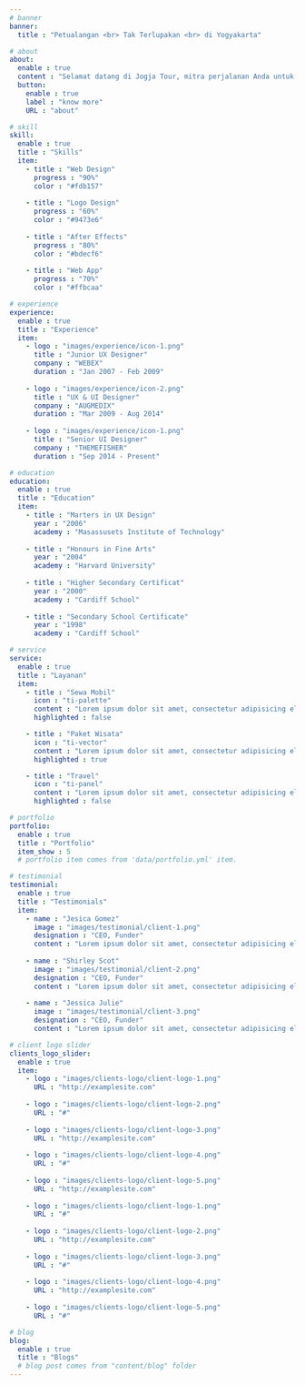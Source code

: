 ```yaml
---
# banner
banner:
  title : "Petualangan <br> Tak Terlupakan <br> di Yogyakarta"

# about
about:
  enable : true
  content : "Selamat datang di Jogja Tour, mitra perjalanan Anda untuk menjelajahi keajaiban Yogyakarta. Kami berdedikasi untuk membawa Anda pada perjalanan tak terlupakan melalui destinasi magis Indonesia. Dari keindahan alam yang menakjubkan hingga warisan budaya yang kaya, kami menghadirkan pengalaman yang akan melampaui harapan Anda."
  button:
    enable : true
    label : "know more"
    URL : "about"

# skill
skill:
  enable : true
  title : "Skills"
  item:
    - title : "Web Design"
      progress : "90%"
      color : "#fdb157"
      
    - title : "Logo Design"
      progress : "60%"
      color : "#9473e6"
      
    - title : "After Effects"
      progress : "80%"
      color : "#bdecf6"
      
    - title : "Web App"
      progress : "70%"
      color : "#ffbcaa"

# experience
experience:
  enable : true
  title : "Experience"
  item: 
    - logo : "images/experience/icon-1.png"
      title : "Junior UX Designer"
      company : "WEBEX"
      duration : "Jan 2007 - Feb 2009"
      
    - logo : "images/experience/icon-2.png"
      title : "UX & UI Designer"
      company : "AUGMEDIX"
      duration : "Mar 2009 - Aug 2014"
      
    - logo : "images/experience/icon-1.png"
      title : "Senior UI Designer"
      company : "THEMEFISHER"
      duration : "Sep 2014 - Present"

# education
education:
  enable : true
  title : "Education"
  item:
    - title : "Marters in UX Design"
      year : "2006"
      academy : "Masassusets Institute of Technology"
      
    - title : "Honours in Fine Arts"
      year : "2004"
      academy : "Harvard University"
      
    - title : "Higher Secondary Certificat"
      year : "2000"
      academy : "Cardiff School"
      
    - title : "Secondary School Certificate"
      year : "1998"
      academy : "Cardiff School"

# service
service:
  enable : true
  title : "Layanan"
  item:
    - title : "Sewa Mobil"
      icon : "ti-palette"
      content : "Lorem ipsum dolor sit amet, consectetur adipisicing elit, sed do eiusmod tempor incididunt ut labore et dolore magna aliqua."
      highlighted : false

    - title : "Paket Wisata"
      icon : "ti-vector"
      content : "Lorem ipsum dolor sit amet, consectetur adipisicing elit, sed do eiusmod tempor incididunt ut labore et dolore magna aliqua."
      highlighted : true

    - title : "Travel"
      icon : "ti-panel"
      content : "Lorem ipsum dolor sit amet, consectetur adipisicing elit, sed do eiusmod tempor incididunt ut labore et dolore magna aliqua."
      highlighted : false

# portfolio
portfolio:
  enable : true
  title : "Portfolio"
  item_show : 5
  # portfolio item comes from 'data/portfolio.yml' item.

# testimonial
testimonial:
  enable : true
  title : "Testimonials"
  item:
    - name : "Jesica Gomez"
      image : "images/testimonial/client-1.png"
      designation : "CEO, Funder"
      content : "Lorem ipsum dolor sit amet, consectetur adipisicing elit, sed do eiusmod tempor incididunt ut labore et dolore magna aliqua. Ut enim ad minim veniam, <strong>quis nostrud exercitation ullamco laboris nisi ut aliquip ex ea commodo consequat.</strong> Duis aute irure dolor in reprehenderit in voluptate velit esse cillum dolore eu fugiat nulla pariatur."
      
    - name : "Shirley Scot"
      image : "images/testimonial/client-2.png"
      designation : "CEO, Funder"
      content : "Lorem ipsum dolor sit amet, consectetur adipisicing elit, sed do eiusmod tempor incididunt ut labore et dolore magna aliqua. Ut enim ad minim veniam, <strong>quis nostrud exercitation ullamco laboris nisi ut aliquip ex ea commodo consequat.</strong> Duis aute irure dolor in reprehenderit in voluptate velit esse cillum dolore eu fugiat nulla pariatur."
      
    - name : "Jessica Julie"
      image : "images/testimonial/client-3.png"
      designation : "CEO, Funder"
      content : "Lorem ipsum dolor sit amet, consectetur adipisicing elit, sed do eiusmod tempor incididunt ut labore et dolore magna aliqua. Ut enim ad minim veniam, <strong>quis nostrud exercitation ullamco laboris nisi ut aliquip ex ea commodo consequat.</strong> Duis aute irure dolor in reprehenderit in voluptate velit esse cillum dolore eu fugiat nulla pariatur."

# client logo slider
clients_logo_slider:
  enable : true
  item:
    - logo : "images/clients-logo/client-logo-1.png"
      URL : "http://examplesite.com"
      
    - logo : "images/clients-logo/client-logo-2.png"
      URL : "#"
      
    - logo : "images/clients-logo/client-logo-3.png"
      URL : "http://examplesite.com"
      
    - logo : "images/clients-logo/client-logo-4.png"
      URL : "#"
      
    - logo : "images/clients-logo/client-logo-5.png"
      URL : "http://examplesite.com"
      
    - logo : "images/clients-logo/client-logo-1.png"
      URL : "#"
      
    - logo : "images/clients-logo/client-logo-2.png"
      URL : "http://examplesite.com"
      
    - logo : "images/clients-logo/client-logo-3.png"
      URL : "#"
      
    - logo : "images/clients-logo/client-logo-4.png"
      URL : "http://examplesite.com"
      
    - logo : "images/clients-logo/client-logo-5.png"
      URL : "#"

# blog
blog:
  enable : true
  title : "Blogs"
  # blog post comes from "content/blog" folder
---
```

